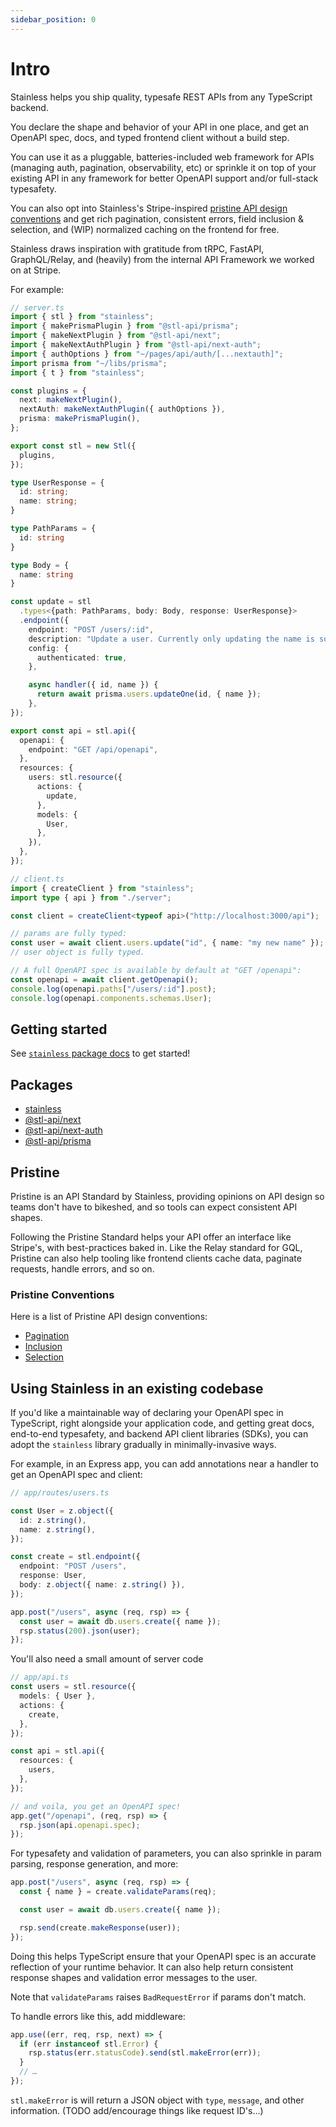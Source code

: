 ```yaml
---
sidebar_position: 0
---
```


# Intro

Stainless helps you ship quality, typesafe REST APIs from any TypeScript backend.

You declare the shape and behavior of your API in one place,
and get an OpenAPI spec, docs, and typed frontend client without a build step.

You can use it as a pluggable, batteries-included web framework for APIs (managing auth, pagination, observability, etc) or sprinkle it on top of your existing API in any framework for better OpenAPI support and/or full-stack typesafety.

You can also opt into Stainless's Stripe-inspired [pristine API design conventions](#pristine) and get rich pagination, consistent errors, field inclusion & selection, and (WIP) normalized caching on the frontend for free.

Stainless draws inspiration with gratitude from tRPC, FastAPI, GraphQL/Relay, and (heavily) from the internal API Framework we worked on at Stripe.

For example:

<!-- TODO: this is too long / too much code… -->

```ts
// server.ts
import { stl } from "stainless";
import { makePrismaPlugin } from "@stl-api/prisma";
import { makeNextPlugin } from "@stl-api/next";
import { makeNextAuthPlugin } from "@stl-api/next-auth";
import { authOptions } from "~/pages/api/auth/[...nextauth]";
import prisma from "~/libs/prisma";
import { t } from "stainless";

const plugins = {
  next: makeNextPlugin(),
  nextAuth: makeNextAuthPlugin({ authOptions }),
  prisma: makePrismaPlugin(),
};

export const stl = new Stl({
  plugins,
});

type UserResponse = {
  id: string;
  name: string;
}

type PathParams = {
  id: string
}

type Body = {
  name: string
}

const update = stl
  .types<{path: PathParams, body: Body, response: UserResponse}>
  .endpoint({
    endpoint: "POST /users/:id",
    description: "Update a user. Currently only updating the name is supported.",
    config: {
      authenticated: true,
    },

    async handler({ id, name }) {
      return await prisma.users.updateOne(id, { name });
    },
});

export const api = stl.api({
  openapi: {
    endpoint: "GET /api/openapi",
  },
  resources: {
    users: stl.resource({
      actions: {
        update,
      },
      models: {
        User,
      },
    }),
  },
});

// client.ts
import { createClient } from "stainless";
import type { api } from "./server";

const client = createClient<typeof api>("http://localhost:3000/api");

// params are fully typed:
const user = await client.users.update("id", { name: "my new name" });
// user object is fully typed.

// A full OpenAPI spec is available by default at "GET /openapi":
const openapi = await client.getOpenapi();
console.log(openapi.paths["/users/:id"].post);
console.log(openapi.components.schemas.User);
```

## Getting started

See [`stainless` package docs](/stl/getting-started) to get started!

## Packages

- [stainless](/stl/getting-started)
- [@stl-api/next](/stl/next/getting-started)
- [@stl-api/next-auth](/stl/next-auth/getting-started)
- [@stl-api/prisma](/stl/prisma/getting-started)

## Pristine

Pristine is an API Standard by Stainless, providing opinions on API design so teams don't have to bikeshed, and so tools can expect consistent API shapes.

Following the Pristine Standard helps your API offer an interface like Stripe's,
with best-practices baked in. Like the Relay standard for GQL, Pristine can also help tooling like frontend clients cache data, paginate requests, handle errors, and so on.

<!-- You can opt your API into Pristine like so:

```ts
const stl = new Stainless({ pristine: true });
```

This will enforce the Pristine conventions, and provide easier access to tooling which depends on it.

If you're starting with an existing API and don't want to go straight to a v2,
you can gradually adopt Pristine standards and tooling. In the future, we plan to offer lint rules for your OpenAPI spec and an overall "Lighthouse score" indicating the degree of compliance your API offers.
 -->

### Pristine Conventions

Here is a list of Pristine API design conventions:

- [Pagination](/stl/pagination#pristine-convention)
- [Inclusion](/stl/inclusion)
- [Selection](/stl/selection#pristine-convention)

## Using Stainless in an existing codebase

If you'd like a maintainable way of declaring your OpenAPI spec
in TypeScript, right alongside your application code, and getting
great docs, end-to-end typesafety, and backend API client libraries (SDKs),
you can adopt the `stainless` library gradually in minimally-invasive ways.

For example, in an Express app, you can add annotations near a handler to get an OpenAPI spec and client:

```ts
// app/routes/users.ts

const User = z.object({
  id: z.string(),
  name: z.string(),
});

const create = stl.endpoint({
  endpoint: "POST /users",
  response: User,
  body: z.object({ name: z.string() }),
});

app.post("/users", async (req, rsp) => {
  const user = await db.users.create({ name });
  rsp.status(200).json(user);
});
```

<summary>You'll also need a small amount of server code</summary>

```ts
// app/api.ts
const users = stl.resource({
  models: { User },
  actions: {
    create,
  },
});

const api = stl.api({
  resources: {
    users,
  },
});

// and voila, you get an OpenAPI spec!
app.get("/openapi", (req, rsp) => {
  rsp.json(api.openapi.spec);
});
```

<summary>
For typesafety and validation of parameters, you can also sprinkle in
param parsing, response generation, and more:
</summary>

```ts
app.post("/users", async (req, rsp) => {
  const { name } = create.validateParams(req);

  const user = await db.users.create({ name });

  rsp.send(create.makeResponse(user));
});
```

Doing this helps TypeScript ensure that your OpenAPI spec is an accurate reflection of your runtime behavior. It can also help return consistent response shapes and validation error messages to the user.

Note that `validateParams` raises `BadRequestError` if params don't match.

To handle errors like this, add middleware:

```ts
app.use((err, req, rsp, next) => {
  if (err instanceof stl.Error) {
    rsp.status(err.statusCode).send(stl.makeError(err));
  }
  // …
});
```

`stl.makeError` is will return a JSON object with `type`, `message`, and other information. (TODO add/encourage things like request ID's…)
